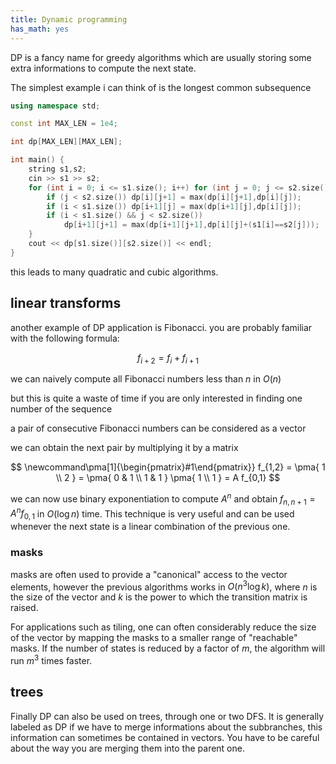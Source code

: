 ```yaml
---
title: Dynamic programming
has_math: yes
---
```


DP is a fancy name for greedy algorithms which are usually storing some extra informations to compute the next state.

The simplest example i can think of is the longest common subsequence

```cpp
using namespace std;

const int MAX_LEN = 1e4;

int dp[MAX_LEN][MAX_LEN];

int main() {
    string s1,s2;
    cin >> s1 >> s2;
    for (int i = 0; i <= s1.size(); i++) for (int j = 0; j <= s2.size(); j++) {
        if (j < s2.size()) dp[i][j+1] = max(dp[i][j+1],dp[i][j]);
        if (i < s1.size()) dp[i+1][j] = max(dp[i+1][j],dp[i][j]);
        if (i < s1.size() && j < s2.size())
            dp[i+1][j+1] = max(dp[i+1][j+1],dp[i][j]+(s1[i]==s2[j]));
    }
    cout << dp[s1.size()][s2.size()] << endl;
}
```

this leads to many quadratic and cubic algorithms.

## linear transforms

another example of DP application is Fibonacci.
you are probably familiar with the following formula:

$$
f_{i+2} = f_{i}+f_{i+1}
$$

we can naively compute all Fibonacci numbers less than $n$ in $O(n)$

but this is quite a waste of time if you are only interested in finding one number of the sequence 

a pair of consecutive Fibonacci numbers can be considered as a vector

we can obtain the next pair by multiplying it by a matrix

$$
\newcommand\pma[1]{\begin{pmatrix}#1\end{pmatrix}}
f_{1,2} = \pma{ 1 \\ 2 }
= \pma{ 0 & 1 \\ 1 & 1 } \pma{ 1 \\ 1 }
= A f_{0,1}
$$

we can now use binary exponentiation to compute $A^n$ and obtain $f_{n,n+1} = A^n f_{0,1}$
in $O(\log n)$ time. This technique is very useful and can be used whenever the next state
is a linear combination of the previous one.

### masks
masks are often used to provide a "canonical" access to the vector elements,
however the previous algorithms works in $O(n^3 \log k)$, where $n$ is the size of the vector
and $k$ is the power to which the transition matrix is raised.

For applications such as tiling, one can often considerably reduce the size of the vector by mapping the masks
to a smaller range of "reachable" masks. If the number of states is reduced by a factor of $m$, the algorithm
will run $m^3$ times faster.

## trees

Finally DP can also be used on trees, through one or two DFS. It is generally labeled as DP
if we have to merge informations about the subbranches, this information can sometimes be
contained in vectors. You have to be careful about the way you are merging them into the parent one.

